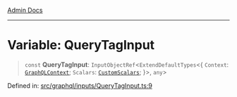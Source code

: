 [Admin Docs](/)

***

# Variable: QueryTagInput

> `const` **QueryTagInput**: `InputObjectRef`\<`ExtendDefaultTypes`\<\{ `Context`: [`GraphQLContext`](../../../context/type-aliases/GraphQLContext.md); `Scalars`: [`CustomScalars`](../../../scalars/type-aliases/CustomScalars.md); \}\>, `any`\>

Defined in: [src/graphql/inputs/QueryTagInput.ts:9](https://github.com/gautam-divyanshu/talawa-api/blob/441b833d91882cfef7272c118419933afe47f7b6/src/graphql/inputs/QueryTagInput.ts#L9)

